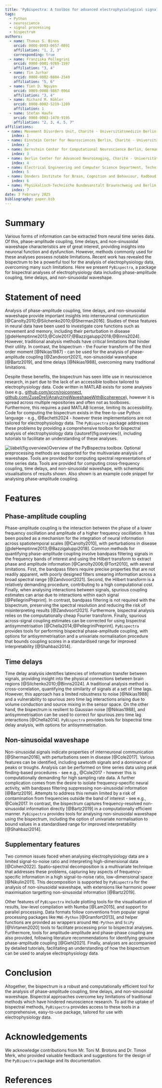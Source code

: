 ```yaml
---
title: 'PyBispectra: A toolbox for advanced electrophysiological signal processing using the bispectrum'
tags:
  - Python
  - neuroscience
  - signal processing
  - bispectrum
authors:
  - name: Thomas S. Binns
    orcid: 0000-0003-0657-0891
    affiliation: "1, 2, 3"
    corresponding: true
  - name: Franziska Pellegrini
    orcid: 0000-0001-9769-1597
    affiliation: "3, 4"
  - name: Tin Jurhar
    orcid: 0000-0002-8804-2349
    affiliation: "5, 6"
  - name: Tien D. Nguyen
    orcid: 0009-0008-9867-0964
    affiliation: "3, 4"
  - name: Richard M. Köhler
    orcid: 0000-0002-5219-1289
    affiliation: 1
  - name: Stefan Haufe
    orcid: 0000-0003-1470-9195
    affiliation: "2, 3, 4, 5, 7"
affiliations:
 - name: Movement Disorders Unit, Charité - Universitätsmedizin Berlin, Germany
   index: 1
 - name: Einstein Center for Neurosciences Berlin, Charité - Universitätsmedizin Berlin, Germany
   index: 2
 - name: Bernstein Center for Computational Neuroscience Berlin, Germany
   index: 3
 - name: Berlin Center for Advanced Neuroimaging, Charité - Universitätsmedizin Berlin, Germany
   index: 4
 - name: Electrical Engineering and Computer Science Department, Technische Universität Berlin, Germany
   index: 5
 - name: Donders Institute for Brain, Cognition and Behaviour, Radboud Universiteit, The Netherlands
   index: 6
 - name: Physikalisch-Technische Bundesanstalt Braunschweig und Berlin, Germany
   index: 7
date: 3 February 2025
bibliography: paper.bib
---
```


# Summary

Various forms of information can be extracted from neural time series data. Of this, phase-amplitude coupling, time delays, and non-sinusoidal waveshape characteristics are of great interest, providing insights into neuronal function and dysfunction. However, methods commonly used for these analyses possess notable limitations. Recent work has revealed the bispectrum to be a powerful tool for the analysis of electrophysiology data, overcoming many such limitations. Here we present `PyBispectra`, a package for bispectral analyses of electrophysiology data including phase-amplitude coupling, time delays, and non-sinusoidal waveshape.

# Statement of need

Analysis of phase-amplitude coupling, time delays, and non-sinusoidal waveshape provide important insights into interneuronal communication [@Canolty2010;@Silchenko2010;@Sherman2016]. Studies of these features in neural data have been used to investigate core functions such as movement and memory, including their perturbation in disease [@deHemptinne2013;@Cole2017;@Bazzigaluppi2018;@Binns2024]. However, traditional analysis methods have critical limitations that hinder their utility. In contrast, the bispectrum - the Fourier transform of the third order moment [@Nikias1987] - can be used for the analysis of phase-amplitude coupling [@Zandvoort2021], non-sinusoidal waveshape [@Bartz2019], and time delays [@Nikias1988], overcoming many traditional limitations.

Despite these benefits, the bispectrum has seen little use in neuroscience research, in part due to the lack of an accessible toolbox tailored to electrophysiology data. Code written in MATLAB exists for some analyses (see e.g., [github.com/sccn/roiconnect](https://github.com/sccn/roiconnect), [github.com/ZuseDre1/AnalyzingWaveshapeWithBicoherence](https://github.com/ZuseDre1/AnalyzingWaveshapeWithBicoherence)), however it is spread across multiple repositories and often not as toolboxes. Furthermore, this requires a paid MATLAB license, limiting its accessibility. Code for computing the bispectrum exists in the free-to-use Python language - e.g., @Bachetti2024 - however these implementations are not tailored for electrophysiology data. The `PyBispectra` package addresses these problems by providing a comprehensive toolbox for bispectral analysis of electrophysiology data (\autoref{fig:overview}), including tutorials to facilitate an understanding of these analyses.

![\label{fig:overview}Overview of the `PyBispectra` toolbox. Optional preprocessing methods are supported for the multivariate analysis of waveshape. Tools are provided for computing spectral representations of time series data. Tools are provided for computing cross-frequency coupling, time delays, and non-sinusoidal waveshape, with schematic visualisations of results shown. Also shown is an example code snippet for analysing phase-amplitude coupling.](Overview.svg)

# Features

## Phase-amplitude coupling

Phase-amplitude coupling is the interaction between the phase of a lower frequency oscillation and amplitude of a higher frequency oscillation. It has been posited as a mechanism for the integration of neural information across spatiotemporal scales [@Canolty2010], with perturbations in disease [@deHemptinne2013;@Bazzigaluppi2018]. Common methods for quantifying phase-amplitude coupling involve bandpass filtering signals in the frequency bands of interest and using the Hilbert transform to extract phase and amplitude information [@Canolty2006;@Tort2010], with several limitations. First, the bandpass filters require precise properties that are not readily apparent, with poorly designed filters smearing information across a broad spectral range [@Zandvoort2021]. Second, the Hilbert transform is a relatively demanding procedure, contributing to a high computational cost. Finally, when analysing interactions between signals, spurious coupling estimates can arise due to interactions within each signal [@PellegriniPreprint]. In contrast, bandpass filtering is not required with the bispectrum, preserving the spectral resolution and reducing the risk of misinterpreting results [@Zandvoort2021]. Furthermore, bispectral analysis relies on the computationally cheap Fourier transform. Finally, spurious across-signal coupling estimates can be corrected for using bispectral antisymmetrisation [@Chella2014;@PellegriniPreprint]. `PyBispectra` provides tools for performing bispectral phase-amplitude coupling, with options for antisymmetrisation and a univariate normalisation procedure that bounds coupling scores in a standardised range for improved interpretability [@Shahbazi2014].

## Time delays

Time delay analysis identifies latencies of information transfer between signals, providing  insight into the physical connections between brain regions [@Silchenko2010;@Binns2024]. A traditional analysis method is cross-correlation, quantifying the similarity of signals at a set of time lags. However, this approach has a limited robustness to noise [@Nikias1988] and a vulnerability to spurious zero time lag interactions arising due to volume conduction and source mixing in the sensor space. On the other hand, the bispectrum is resilient to Gaussian noise [@Nikias1988], and antisymmetrisation can be used to correct for spurious zero time lag interactions [@Chella2014]. `PyBispectra` provides tools for bispectral time delay analysis, with options for antisymmetrisation.

## Non-sinusoidal waveshape

Non-sinusoidal signals indicate properties of interneuronal communication [@Sherman2016], with perturbations seen in disease [@Cole2017]. Various features can be identified, including sawtooth signals and a dominance of peaks or troughs. Analysis can be performed on time series data using peak finding-based procedures - see e.g., @Cole2017 - however this is computationally demanding for high sampling rate data. A further complication comes from the desire to isolate frequency-specific neural activity, with bandpass filtering suppressing non-sinusoidal information [@Bartz2019]. Attempts to address this remain limited by a risk of contamination from frequencies outside the band of interest - see e.g., @Cole2017. In contrast, the bispectrum captures frequency-resolved non-sinusoidal information directly [@Bartz2019] in a computationally efficient manner. `PyBispectra` provides tools for analysing non-sinusoidal waveshape using the bispectrum, including the option of univariate normalisation to bound values in a standardised range for improved interpretability [@Shahbazi2014].

## Supplementary features

Two common issues faced when analysing electrophysiology data are a limited signal-to-noise ratio and interpreting high-dimensional data [@Cohen2022]. Spatio-spectral decomposition is a multivariate technique that addresses these problems, capturing key aspects of frequency-specific information in a high signal-to-noise ratio, low-dimensional space [@Nikulin2011]. This decomposition is supported by `PyBispectra` for the analysis of non-sinusoidal waveshape, with extensions like harmonic power maximisation targetting non-sinusoidal information [@Bartz2019].

Other features of `PyBispectra` include plotting tools for the visualisation of results, low-level compilation with Numba [@Lam2015], and support for parallel processing. Data formats follow conventions from popular signal processing packages like `MNE-Python` [@Gramfort2013], and helper functions are provided as wrappers around `MNE-Python` and `SciPy` [@Virtanen2020] tools to facilitate processing prior to bispectral analyses. Furthermore, tools for amplitude-amplitude and phase-phase coupling are also provided, following literature recommendations for identifying genuine phase-amplitude coupling [@Giehl2021]. Finally, analyses are accompanied by detailed tutorials, facilitating an understanding of how the bispectrum can be used to analyse electrophysiology data.

# Conclusion

Altogether, the bispectrum is a robust and computationally efficient tool for the analysis of phase-amplitude coupling, time delays, and non-sinusoidal waveshape. Bispectral approaches overcome key limitations of traditional methods which have hindered neuroscience research. To aid the uptake of bispectral methods, `PyBispectra` provides access to these tools in a comprehensive, easy-to-use package, tailored for use with electrophysiology data.

# Acknowledgements

We acknowledge contributions from Mr. Toni M. Brotons and Dr. Timon Merk, who provided valuable feedback and suggestions for the design of the `PyBispectra` package and its documentation.

# References